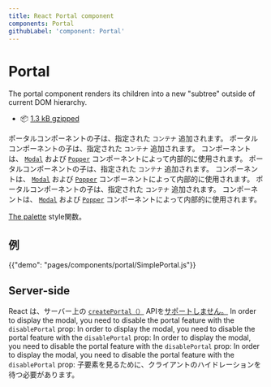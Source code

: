 ```yaml
---
title: React Portal component
components: Portal
githubLabel: 'component: Portal'
---
```


# Portal

<p class="description">The portal component renders its children into a new "subtree" outside of current DOM hierarchy.</p>

- 📦 [1.3 kB gzipped](/size-snapshot)

ポータルコンポーネントの子は、指定された `コンテナ` 追加されます。 ポータルコンポーネントの子は、指定された `コンテナ` 追加されます。 コンポーネントは、 [`Modal`](/components/modal/) および [`Popper`](/components/popper/) コンポーネントによって内部的に使用されます。 ポータルコンポーネントの子は、指定された `コンテナ` 追加されます。 コンポーネントは、 [`Modal`](/components/modal/) および [`Popper`](/components/popper/) コンポーネントによって内部的に使用されます。 ポータルコンポーネントの子は、指定された `コンテナ` 追加されます。 コンポーネントは、 [`Modal`](/components/modal/) および [`Popper`](/components/popper/) コンポーネントによって内部的に使用されます。

[The palette](/system/palette/) style関数。

## 例

{{"demo": "pages/components/portal/SimplePortal.js"}}

## Server-side

React は、サーバー上の [`createPortal（）`](https://reactjs.org/docs/portals.html) APIを[サポートしません。](https://github.com/facebook/react/issues/13097) In order to display the modal, you need to disable the portal feature with the `disablePortal` prop: In order to display the modal, you need to disable the portal feature with the `disablePortal` prop: In order to display the modal, you need to disable the portal feature with the `disablePortal` prop: In order to display the modal, you need to disable the portal feature with the `disablePortal` prop: </a> 子要素を見るために、クライアントのハイドレーションを待つ必要があります。
